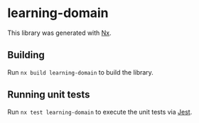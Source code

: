# learning-domain

This library was generated with [Nx](https://nx.dev).

## Building

Run `nx build learning-domain` to build the library.

## Running unit tests

Run `nx test learning-domain` to execute the unit tests via [Jest](https://jestjs.io).
